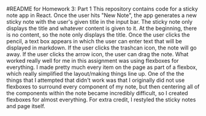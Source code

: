 #README for Homework 3: Part 1
This repository contains code for a sticky note app in React.  Once the user hits "New Note", the app generates a new sticky note with the user's given title in the input bar.  The sticky note only displays the title and whatever content is given to it.  At the beginning, there is no content, so the note only displays the title.  Once the user clicks the pencil, a text box appears in which the user can enter text that will be displayed in markdown.  If the user clicks the trashcan icon, the note will go away.  If the user clicks the arrow icon, the user can drag the note.  What worked really well for me in this assignment was using flexboxes for everything.  I made pretty much every item on the page as part of a flexbox, which really simplified the layout/making things line up.  One of the the things that I attempted that didn't work was that I originally did not use flexboxes to surround every component of my note, but then centering all of the components within the note became incredibly difficult, so I created flexboxes for almost everything.  For extra credit, I restyled the sticky notes and page itself.
